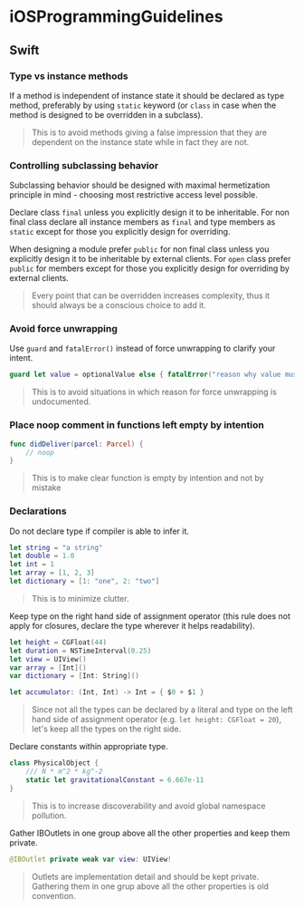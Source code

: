 # iOSProgrammingGuidelines

## Swift

### Type vs instance methods

If a method is independent of instance state it should be declared as type method, preferably by using `static` keyword (or `class` in case when the method is designed to be overridden in a subclass).
> This is to avoid methods giving a false impression that they are dependent on the instance state while in fact they are not.

### Controlling subclassing behavior

Subclassing behavior should be designed with maximal hermetization principle in mind - choosing most restrictive access level possible.

Declare class `final` unless you explicitly design it to be inheritable. For non final class declare all instance members as `final` and type members as `static` except for those you explicitly design for overriding. 

When designing a module prefer `public` for non final class unless you explicitly design it to be inheritable by external clients. For `open` class prefer `public` for members except for those you explicitly design for overriding by external clients.

> Every point that can be overridden increases complexity, thus it should always be a conscious choice to add it.

### Avoid force unwrapping

Use `guard` and `fatalError()` instead of force unwrapping to clarify your intent.

```swift
guard let value = optionalValue else { fatalError("reason why value must be present") }
```

> This is to avoid situations in which reason for force unwrapping is undocumented.

### Place noop comment in functions left empty by intention

```swift
func didDeliver(parcel: Parcel) {
    // noop
}
```
> This is to make clear function is empty by intention and not by mistake

### Declarations

Do not declare type if compiler is able to infer it.

```swift
let string = "a string"
let double = 1.0
let int = 1
let array = [1, 2, 3]
let dictionary = [1: "one", 2: "two"]
```

> This is to minimize clutter.

Keep type on the right hand side of assignment operator (this rule does not apply for closures, declare the type wherever it helps readability).

```swift
let height = CGFloat(44)
let duration = NSTimeInterval(0.25)
let view = UIView()
var array = [Int]()
var dictionary = [Int: String]()

let accumulator: (Int, Int) -> Int = { $0 + $1 }
```

> Since not all the types can be declared by a literal and type on the left hand side of assignment operator (e.g. `let height: CGFloat = 20`), let's keep all the types on the right side.

Declare constants within appropriate type.

```swift
class PhysicalObject {
    /// N * m^2 * kg^-2
    static let gravitationalConstant = 6.667e-11
}
```

> This is to increase discoverability and avoid global namespace pollution.

Gather IBOutlets in one group above all the other properties and keep them private.

```swift
@IBOutlet private weak var view: UIView!
```

> Outlets are implementation detail and should be kept private. Gathering them in one grup above all the other properties is old convention.
